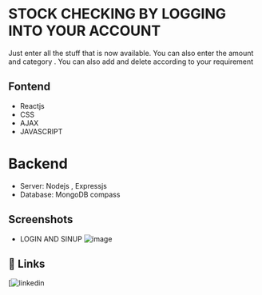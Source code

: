 
# STOCK CHECKING BY LOGGING INTO YOUR ACCOUNT
Just enter all the stuff that is now available. You can also enter the amount 
and category .
You can also add and delete according to your requirement 




## Fontend

- Reactjs
- CSS
- AJAX
- JAVASCRIPT




# Backend
- Server: Nodejs , Expressjs
- Database: MongoDB compass


## Screenshots

- LOGIN AND SINUP
![image](https://user-images.githubusercontent.com/108230545/203623454-797c523d-b222-4a80-a84f-863b5dd2600f.jpg)







## 🔗 Links
[![linkedin](https://www.linkedin.com/in/dewashish-verma-a9315620b)



